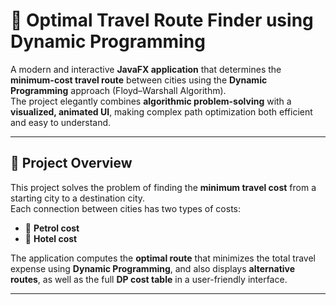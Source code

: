 # 🚀 Optimal Travel Route Finder using Dynamic Programming 

A modern and interactive **JavaFX application** that determines the **minimum-cost travel route** between cities using the **Dynamic Programming** approach (Floyd–Warshall Algorithm).  
The project elegantly combines **algorithmic problem-solving** with a **visualized, animated UI**, making complex path optimization both efficient and easy to understand.  

---

## 🎯 Project Overview

This project solves the problem of finding the **minimum travel cost** from a starting city to a destination city.  
Each connection between cities has two types of costs:
- 🚗 **Petrol cost**
- 🏨 **Hotel cost**

The application computes the **optimal route** that minimizes the total travel expense using **Dynamic Programming**, and also displays **alternative routes**, as well as the full **DP cost table** in a user-friendly interface.

---

